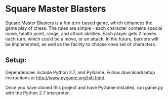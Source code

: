 # Square Master Blasters
Square Master Blasters is a fun turn-based game, which enhances the game play of chess. The rules are simple -
each character contains special move, health point, range, and attack abilities. Each player gets 2 moves each turn,
which could be a move, or an attack. In the future, barriers will be implemented, as well as the facility to choose
ones set of characters.

Setup:
------

Dependencies include Python 2.7, and PyGame. Follow download/setup instructions at http://www.pygame.org/hifi.html.

Once you have cloned this project and have PyGame installed, run game.py with the Python 2.7 interpreter.



